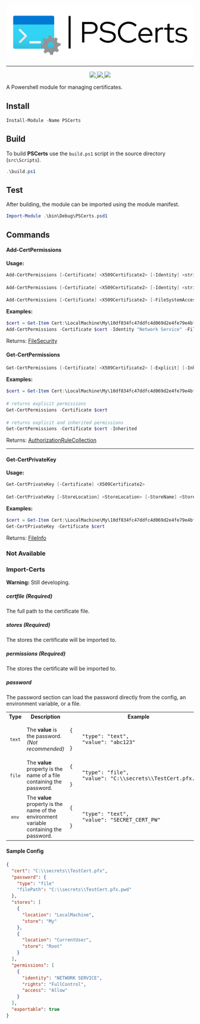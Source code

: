 ﻿<p align="center">
  <img src="images/PSCerts_header.png" />
</p>

<hr>

<p align="center">
  <a href="https://www.powershellgallery.com/packages/PSCerts">
    <img src="https://img.shields.io/powershellgallery/p/PSCerts?color=blueviolet&label=PSCerts&logo=powershell&style=for-the-badge"/>
  </a>
  <a href="https://www.powershellgallery.com/packages/PSCerts">
    <img src="https://img.shields.io/powershellgallery/v/PSCerts?color=blue&logo=nuget&style=for-the-badge"/>
  </a>
  <a href="https://www.powershellgallery.com/api/v2/package/PSCerts/0.0.3">
    <img src="https://img.shields.io/powershellgallery/dt/PSCerts?style=for-the-badge&color=blue"/>
  </a>
</p>

A Powershell module for managing certificates.

## Install

```powershell
Install-Module -Name PSCerts
```

## Build

To build **PSCerts** use the `build.ps1` script in the source directory (`src\Scripts`).

```powershell
.\build.ps1
```

## Test

After building, the module can be imported using the module manifest.

```powershell
Import-Module .\bin\Debug\PSCerts.psd1
```

## Commands

#### Add-CertPermissions

**Usage:**

```powershell
Add-CertPermissions [-Certificate] <X509Certificate2> [-Identity] <string> [-FileSystemRights] <FileSystemRights> [-AccessType] <AccessControlType>

Add-CertPermissions [-Certificate] <X509Certificate2> [-Identity] <string> [-FileSystemRights] <FileSystemRights> [-Deny]

Add-CertPermissions [-Certificate] <X509Certificate2> [-FileSystemAccessRule] <FileSystemAccessRule>
```

**Examples:**

```powershell
$cert = Get-Item Cert:\LocalMachine\My\10df834fc47ddfc4d069d2e4fe79e4bf1d6d4dae
Add-CertPermissions -Certificate $cert -Identity "Network Service" -FileSystemRights FullControl -AccessType Allow
```

Returns: [FileSecurity](https://learn.microsoft.com/en-us/dotnet/api/system.security.accesscontrol.filesecurity?view=net-7.0)

#### Get-CertPermissions

```powershell
Get-CertPermissions [-Certificate] <X509Certificate2> [-Explicit] [-Inherited]
```

**Examples:**

```powershell
$cert = Get-Item Cert:\LocalMachine\My\10df834fc47ddfc4d069d2e4fe79e4bf1d6d4dae

# returns explicit permissions
Get-CertPermissions -Certificate $cert

# returns explicit and inherited permissions
Get-CertPermissions -Certificate $cert -Inherited
```

Returns: [AuthorizationRuleCollection](https://learn.microsoft.com/en-us/dotnet/api/system.security.accesscontrol.authorizationrulecollection?view=net-7.0)

---

#### Get-CertPrivateKey

**Usage:**

```powershell
Get-CertPrivateKey [-Certificate] <X509Certificate2>

Get-CertPrivateKey [-StoreLocation] <StoreLocation> [-StoreName] <StoreName> [-Key] <string> [-FindType] <X509FindType>
```

**Examples:**

```powershell
$cert = Get-Item Cert:\LocalMachine\My\10df834fc47ddfc4d069d2e4fe79e4bf1d6d4dae
Get-CertPrivateKey -Certificate $cert
```

Returns: [FileInfo](https://learn.microsoft.com/en-us/dotnet/api/system.io.fileinfo?view=net-7.0)

### Not Available

### Import-Certs

**Warning:** Still developing.

##### certfile (Required)

The full path to the certificate file.

##### stores (Required)

The stores the certificate will be imported to.

##### permissions (Required)

The stores the certificate will be imported to.

##### password

The password section can load the password directly from the config, an environment variable, or a file.

<table>
  <tr>
    <th>Type</th>
    <th>Description</th>
    <th>Example</th>
  </tr>
  <tr>
    <td align="center"><code>text</code></td>
    <td>
      The <strong>value</strong> is the password. <i>(Not recommended)</i>
    </td>
    <td>
      <pre>{
    "type": "text",
    "value": "abc123"
}</pre>
    </td>
  </tr>
  <tr>
    <td align="center"><code>file</code></td>
    <td>
      The <strong>value</strong> property is the name of a file containing the password.
    </td>
    <td>
      <pre>{
    "type": "file",
    "value": "C:\\secrets\\TestCert.pfx.pwd"
}</pre>
    </td>
  </tr>
  <tr>
    <td align="center"><code>env</code></td>
    <td>
      The <strong>value</strong> property is the name of the environment variable containing the password.</i>
    </td>
    <td>
      <pre>{
    "type": "text",
    "value": "SECRET_CERT_PW"
}</pre>
    </td>
  </tr>
</table>

#### Sample Config

```json
{
  "cert": "C:\\secrets\\TestCert.pfx",
  "password": {
    "type": "file"
    "filePath": "C:\\secrets\\TestCert.pfx.pwd"
  },
  "stores": [
    {
      "location": "LocalMachine",
      "store": "My"
    },
    {
      "location": "CurrentUser",
      "store": "Root"
    }
  ],
  "permissions": [
    {
      "identity": "NETWORK SERVICE",
      "rights": "FullControl",
      "access": "Allow"
    }
  ],
  "exportable": true
}
```
